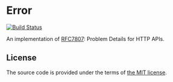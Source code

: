 # Error

[![Build Status][travis-img]][travis]

An implementation of [RFC7807][rfc7807]: Problem Details for HTTP APIs.



## License

The source code is provided under the terms of [the MIT license][license].

[rfc7807]:https://tools.ietf.org/html/rfc7807
[license]:http://www.opensource.org/licenses/MIT
[travis]:https://travis-ci.com/netology-group/svc-error-rs?branch=master
[travis-img]:https://travis-ci.com/netology-group/svc-error-rs.png?branch=master
